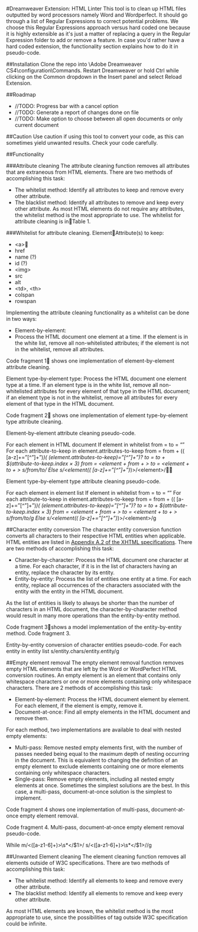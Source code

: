 #Dreamweaver Extension: HTML Linter
This tool is to clean up HTML files outputted by word processors namely Word and Wordperfect. It should go through a list of Regular Expressions to correct potential problems. We choose this Regular Expressions approach versus hard coded one because it is highly extensible as it's just a matter of replacing a query in the Regular Expression folder to add or remove a feature. In case you'd rather have a hard coded extension, the functionality section explains how to do it in pseudo-code.

##Installation
Clone the repo into \Adobe Dreamweaver CS4\configuration\Commands. Restart Dreamweaver or hold Ctrl while clicking on the Common dropdown in the Insert panel and select Reload Extension.

##Roadmap
* //TODO: Progress bar with a cancel option
* //TODO: Generate a report of changes done on file
* //TODO: Make option to choose between all open documents or only current document

##Caution
Use caution if using this tool to convert your code, as this can sometimes yield unwanted results. Check your code carefully.

##Functionality

###Attribute cleaning
The attribute cleaning function removes all attributes that are extraneous from HTML elements. There are two methods of accomplishing this task:
* The whitelist method: Identify all attributes to keep and remove every other attribute.
* The blacklist method: Identify all attributes to remove and keep every other attribute.
As most HTML elements do not require any attributes, the whitelist method is the most appropriate to use. The whitelist for attribute cleaning is inTable 1.

###Whitelist for attribute cleaning.
ElementAttribute(s) to keep:
* &lt;a&gt;
 * href
 * name (?)
 * id (?)
* &lt;img&gt;
 * src
 * alt
* &lt;td&gt;, &lt;th&gt;
 * colspan
 * rowspan

Implementing the attribute cleaning functionality as a whitelist can be done in two ways:
* Element-by-element: 
 * Process the HTML document one element at a time. If the element is in the white list, remove all non-whitelisted attributes; if the element is not in the whitelist, remove all attributes. 

Code fragment 1 shows one implementation of element-by-element attribute cleaning.

Element type-by-element type: Process the HTML document one element type at a time. If an element type is in the white list, remove all non-whitelisted attributes for every element of that type in the HTML document; if an element type is not in the whitelist, remove all attributes for every element of that type in the HTML document.

Code fragment 2 shows one implementation of element type-by-element type attribute cleaning.

Element-by-element attribute cleaning pseudo-code.

For each element in HTML document
 If element in whitelist
  from = to = “”
  For each attribute-to-keep in element.attributes-to-keep
   from = from + (( [a-z]+=”[^”]+”)*)( (element.attributes-to-keep)=”[^”]+”)?
   to = to + $(attribute-to-keep.index × 3)
   from = &lt;element + from + &gt;
   to = &lt;element + to + &gt;
   s/from/to/
 Else
  s/&lt;element(( [a-z]+=”[^”]+”)*)&gt;/&lt;element&gt;/
 
Element type-by-element type attribute cleaning pseudo-code.

For each element in element list
 If element in whitelist
  from = to = “”
  For each attribute-to-keep in element.attributes-to-keep
   from = from + (( [a-z]+=”[^”]+”)*)( (element.attributes-to-keep)=”[^”]+”)?
   to = to + $(attribute-to-keep.index × 3)
   from = &lt;element + from + &gt;
   to = &lt;element + to + &gt;
   s/from/to/g
 Else
  s/&lt;element(( [a-z]+=”[^”]+”)*)&gt;/&lt;element&gt;/g

##Character entity conversion
The character entity conversion function converts all characters to their respective HTML entities when applicable. HTML entities are listed in [Appendix A.2 of the XHTML specifications]("http://www.w3.org/TR/xhtml1/"). There are two methods of accomplishing this task:
* Character-by-character: Process the HTML document one character at a time. For each character, if it is in the list of characters having an entity, replace the character by its entity.
* Entity-by-entity: Process the list of entities one entity at a time. For each entity, replace all occurrences of the characters associated with the entity with the entity in the HTML document.

As the list of entities is likely to always be shorter than the number of characters in an HTML document, the character-by-character method would result in many more operations than the entity-by-entity method.

Code fragment 3shows a model implementation of the entity-by-entity method.
Code fragment 3.

Entity-by-entity conversion of character entities pseudo-code.
For each entity in entity list
 s/entity.chars/entity.entity/g

##Empty element removal
The empty element removal function removes empty HTML elements that are left by the Word or WordPerfect HTML conversion routines. An empty element is an element that contains only whitespace characters or one or more elements containing only whitespace characters. There are 2 methods of accomplishing this task:
* Element-by-element: Process the HTML document element by element. For each element, if the element is empty, remove it.
* Document-at-once: Find all empty elements in the HTML document and remove them.

For each method, two implementations are available to deal with nested empty elements:
* Multi-pass: Remove nested empty elements first, with the number of passes needed being equal to the maximum depth of nesting occurring in the document. This is equivalent to changing the definition of an empty element to exclude elements containing one or more elements containing only whitespace characters.
* Single-pass: Remove empty elements, including all nested empty elements at once.
Sometimes the simplest solutions are the best. In this case, a multi-pass, document-at-once solution is the simplest to implement.

Code fragment 4 shows one implementation of multi-pass, document-at-once empty element removal.

Code fragment 4. Multi-pass, document-at-once empty element removal pseudo-code.

While m/<([a-z1-6]+)>\s*</$1>/
 s/<([a-z1-6]+)>\s*</$1>//g

##Unwanted Element cleaning
The element cleaning function removes all elements outside of W3C specifications. There are two methods of accomplishing this task:
* The whitelist method: Identify all elements to keep and remove every other attribute.
* The blacklist method: Identify all elements to remove and keep every other attribute.

As most HTML elements are known, the whitelist method is the most appropriate to use, since the possibilities of tag outside W3C specification could be infinite.
